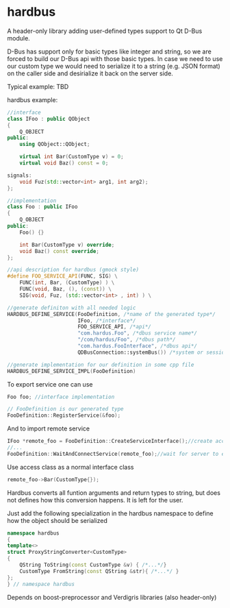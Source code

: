 # hardbus
A header-only library adding user-defined types support to Qt D-Bus module.

D-Bus has support only for basic types like integer and string, so we are forced to build our D-Bus api with those basic types. In case we need to use our custom type we would need to serialize it to a string (e.g. JSON format) on the caller side and desirialize it back on the server side.

Typical example:
TBD

hardbus example:
```c++
//interface
class IFoo : public QObject
{
    Q_OBJECT
public:
    using QObject::QObject;

    virtual int Bar(CustomType v) = 0;
    virtual void Baz() const = 0;

signals:
    void Fuz(std::vector<int> arg1, int arg2);
};
```
```c++
//implementation
class Foo : public IFoo
{
    Q_OBJECT
public:
    Foo() {}

    int Bar(CustomType v) override;
    void Baz() const override;
};
```
```c++
//api description for hardbus (gmock style)
#define FOO_SERVICE_API(FUNC, SIG) \
    FUNC(int, Bar, (CustomType) ) \
    FUNC(void, Baz, (), (const)) \
    SIG(void, Fuz, (std::vector<int> , int) ) \
```
```c++
//generate definiton with all needed logic
HARDBUS_DEFINE_SERVICE(FooDefinition, /*name of the generated type*/
                       IFoo, /*interface*/
                       FOO_SERVICE_API, /*api*/
                       "com.hardus.Foo", /*dbus service name*/
                       "/com/hardus/Foo", /*dbus path*/
                       "com.hardus.FooInterface", /*dbus api*/
                       QDBusConnection::systemBus()) /*system or session bus*/
```
```c++
//generate implementation for our definition in some cpp file
HARDBUS_DEFINE_SERVICE_IMPL(FooDefinition)
```

To export service one can use
```c++
Foo foo; //interface implementation

// FooDefinition is our generated type
FooDefinition::RegisterService(&foo);
```
And to import remote service 
```c++
IFoo *remote_foo = FooDefinition::CreateServiceInterface();//create access class
//...
FooDefinition::WaitAndConnectService(remote_foo);//wait for server to export service 
```
Use access class as a normal interface class
```c++
remote_foo->Bar(CustomType{});
```

Hardbus converts all funtion arguments and return types to string, but does not defines how this conversion happens. It is left for the user.

Just add the following specialization in the hardbus namespace to define how the object should be serialized
```c++
namespace hardbus 
{
template<>
struct ProxyStringConverter<CustomType>
{
    QString ToString(const CustomType &v) { /*...*/}
    CustomType FromString(const QString &str){ /*...*/ }
};
} // namespace hardbus

```
Depends on boost-preprocessor and Verdigris libraries (also header-only)
